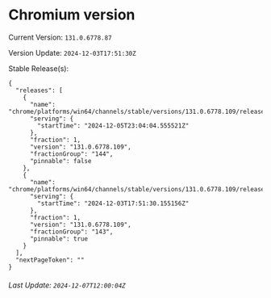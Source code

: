 # Chromium version

Current Version: `131.0.6778.87`

Version Update: `2024-12-03T17:51:30Z`

Stable Release(s):
```
{
  "releases": [
    {
      "name": "chrome/platforms/win64/channels/stable/versions/131.0.6778.109/releases/1733439844",
      "serving": {
        "startTime": "2024-12-05T23:04:04.555521Z"
      },
      "fraction": 1,
      "version": "131.0.6778.109",
      "fractionGroup": "144",
      "pinnable": false
    },
    {
      "name": "chrome/platforms/win64/channels/stable/versions/131.0.6778.109/releases/1733248290",
      "serving": {
        "startTime": "2024-12-03T17:51:30.155156Z"
      },
      "fraction": 1,
      "version": "131.0.6778.109",
      "fractionGroup": "143",
      "pinnable": true
    }
  ],
  "nextPageToken": ""
}
```

###### Last Update: `2024-12-07T12:00:04Z`
        